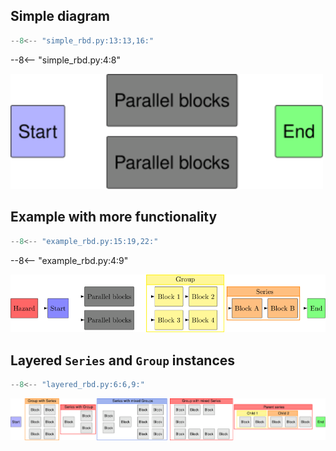 ## Simple diagram
```python linenums="1"
--8<-- "simple_rbd.py:13:13,16:"
```

--8<-- "simple_rbd.py:4:8"

<img width="500" src='examples/simple_RBD.svg'/>


## Example with more functionality

```python linenums="1"
--8<-- "example_rbd.py:15:19,22:"
```

--8<-- "example_rbd.py:4:9"

<img width="1000" src='examples/example_RBD.svg'/>


## Layered `Series` and `Group` instances

```python linenums="1"
--8<-- "layered_rbd.py:6:6,9:"
```

<img width="1200" src='examples/layered_RBD.svg'/>
